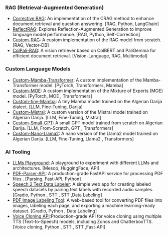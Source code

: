 ### RAG (Retrieval-Augmented Generation)
- [Corrective RAG](https://github.com/Kirouane-Ayoub/Corrective-RAG): An implementation of the CRAG method to enhance document retrieval and question answering. [RAG, Python, LangChain]
- [ReflectRAG](https://github.com/Kirouane-Ayoub/ReflectRAG): Explores Reflection-Augmented Generation to improve language model performance. [RAG, Python, Self-Correction]
- [Custom-RAG](https://github.com/Kirouane-Ayoub/Custom-RAG): A custom implementation of the RAG model from scratch. [RAG, Vector-DB]
- [ColPali-RAG](https://github.com/Kirouane-Ayoub/colpali-rag): A vision retriever based on ColBERT and PaliGemma for efficient document retrieval. [Vision-Language, RAG, Multimodal]

### Custom Language Models
- [Custom-Mamba-Transformer](https://github.com/Kirouane-Ayoub/MambaTransformer): A custom implementation of the Mamba-Transformer model. [PyTorch, Transformers, Mamba]
- [Custom-MOE](https://github.com/Kirouane-Ayoub/Custom-MOE): A custom implementation of the Mixture of Experts (MOE) model. [PyTorch, MOE , Transformers]
- [Custom-tiny-Mamba](https://github.com/Kirouane-Ayoub/Mamba4Darija): A tiny Mamba model trained on the Algerian Darija dialect. [LLM, Fine-Tuning, Darija]
- [Custom-Mistral](https://github.com/Kirouane-Ayoub/Mistral-Darija): A custom version of the Mistral model trained on Algerian Darija. [LLM, Fine-Tuning, Mistral]
- [Custom-Small-GPT](https://github.com/Kirouane-Ayoub/Darija-GPT): A small GPT model trained from scratch on Algerian Darija. [LLM, From-Scratch, GPT , Transformers]
- [Custom-Nano-Llama2](https://github.com/Kirouane-Ayoub/Llama2-Speaks-Darija): A nano version of the Llama2 model trained on Algerian Darija. [LLM, Fine-Tuning, Llama2 , Transformers]

### AI Tooling
- [LLMs Playground](https://github.com/Kirouane-Ayoub/Mesop-LLM-Playground): A playground to experiment with different LLMs and architectures. [Mesop, HuggingFace, API]
- [PDF-Parser-API](https://github.com/Kirouane-Ayoub/PDF-Parser-API): A production-grade FastAPI service for processing PDF files . [Parsing, Fast-API, Python]
- [Speech 2 Text Data Labeler](https://github.com/Kirouane-Ayoub/STT-Data-Labeler): A simple web app for creating labeled speech datasets by pairing text labels with recorded audio samples. [Gradio, Python , STT , STT ,Data Labeling]
- [PDF Image Labeling Tool](https://github.com/Kirouane-Ayoub/PDF-Image-Labeling): A web-based tool for converting PDF files into images, labeling each page, and exporting a machine learning-ready dataset. [Gradio, Python , Data Labeling]
- [Voice Cloning API](https://github.com/Kirouane-Ayoub/Voice-Clonning-API):Production-grade API for voice cloning using multiple TTS (Text-to-Speech) models, including Zonos and ChatterboxTTS. [Voice cloning, Python , STT , STT ,Fast-API]